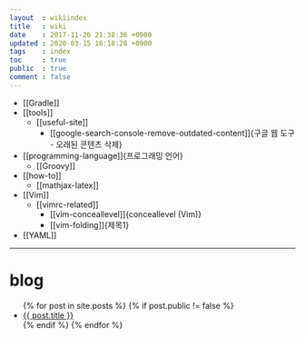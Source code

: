 ```yaml
---
layout  : wikiindex
title   : wiki
date    : 2017-11-26 21:38:36 +0900
updated : 2020-03-15 10:18:28 +0900
tags    : index
toc     : true
public  : true
comment : false
---
```


* [[Gradle]]
* [[tools]]
    * [[useful-site]]
        * [[google-search-console-remove-outdated-content]]{구글 웹 도구 - 오래된 콘텐츠 삭제}
* [[programming-language]]{프로그래밍 언어}
    * [[Groovy]]
* [[how-to]]
    * [[mathjax-latex]]
* [[Vim]]
  * [[vimrc-related]] 
    * [[vim-conceallevel]]{conceallevel (Vim)}
    * [[vim-folding]]{제목1}
* [[YAML]]


---

# blog
<div>
    <ul>
{% for post in site.posts %}
    {% if post.public != false %}
        <li>
            <a class="post-link" href="{{ post.url | prepend: site.baseurl }}">
                {{ post.title }}
            </a>
        </li>
    {% endif %}
{% endfor %}
    </ul>
</div>


